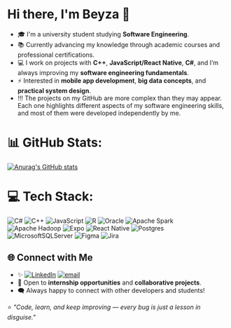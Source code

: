 # Hi there, I'm Beyza 👋

- 🎓 I'm a university student studying **Software Engineering**.  
- 📚 Currently advancing my knowledge through academic courses and professional certifications.
- 💻 I work on projects with **C++**, **JavaScript/React Native**, **C#**, and I’m always improving my **software engineering fundamentals**.  
- ⚡ Interested in **mobile app development**, **big data concepts**, and **practical system design**.
-  !!! The projects on my GitHub are more complex than they may appear. Each one highlights different aspects of my software engineering skills, and most of them were developed independently by me.


# 📊 GitHub Stats:

[![Anurag's GitHub stats](https://github-readme-stats.vercel.app/api?username=BeyzaKomish&show_icons=true&theme=highcontrast)](https://github.com/anuraghazra/github-readme-stats)

# 💻 Tech Stack:
![C#](https://img.shields.io/badge/c%23-%23239120.svg?style=for-the-badge&logo=csharp&logoColor=white) ![C++](https://img.shields.io/badge/c++-%2300599C.svg?style=for-the-badge&logo=c%2B%2B&logoColor=white) ![JavaScript](https://img.shields.io/badge/javascript-%23323330.svg?style=for-the-badge&logo=javascript&logoColor=%23F7DF1E) ![R](https://img.shields.io/badge/r-%23276DC3.svg?style=for-the-badge&logo=r&logoColor=white) ![Oracle](https://img.shields.io/badge/Oracle-F80000?style=for-the-badge&logo=oracle&logoColor=white) ![Apache Spark](https://img.shields.io/badge/Apache%20Spark-FDEE21?style=for-the-badge&logo=apachespark&logoColor=black) ![Apache Hadoop](https://img.shields.io/badge/Apache%20Hadoop-66CCFF?style=for-the-badge&logo=apachehadoop&logoColor=black) ![Expo](https://img.shields.io/badge/expo-1C1E24?style=for-the-badge&logo=expo&logoColor=#D04A37) ![React Native](https://img.shields.io/badge/react_native-%2320232a.svg?style=for-the-badge&logo=react&logoColor=%2361DAFB) ![Postgres](https://img.shields.io/badge/postgres-%23316192.svg?style=for-the-badge&logo=postgresql&logoColor=white) ![MicrosoftSQLServer](https://img.shields.io/badge/Microsoft%20SQL%20Server-CC2927?style=for-the-badge&logo=microsoft%20sql%20server&logoColor=white) ![Figma](https://img.shields.io/badge/figma-%23F24E1E.svg?style=for-the-badge&logo=figma&logoColor=white) ![Jira](https://img.shields.io/badge/jira-%230A0FFF.svg?style=for-the-badge&logo=jira&logoColor=white)

## 🌐 Connect with Me
- ✨ [![LinkedIn](https://img.shields.io/badge/LinkedIn-%230077B5.svg?logo=linkedin&logoColor=white)](https://linkedin.com/in/beyzakomiş) [![email](https://img.shields.io/badge/Email-D14836?logo=gmail&logoColor=white)](mailto:beyzakomis@gmail.com) 
- 💼 Open to **internship opportunities** and **collaborative projects**.  
- 🗨️ Always happy to connect with other developers and students!  

⭐️ *"Code, learn, and keep improving — every bug is just a lesson in disguise."*
